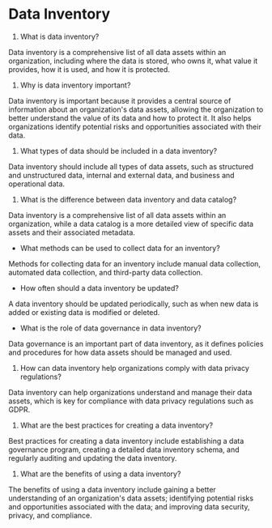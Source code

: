 # Data Inventory

1. What is data inventory?

Data inventory is a comprehensive list of all data assets within an organization, including where the data is stored, who owns it, what value it provides, how it is used, and how it is protected.

1. Why is data inventory important?

Data inventory is important because it provides a central source of information about an organization's data assets, allowing the organization to better understand the value of its data and how to protect it. It also helps organizations identify potential risks and opportunities associated with their data.

1. What types of data should be included in a data inventory?

Data inventory should include all types of data assets, such as structured and unstructured data, internal and external data, and business and operational data.

1. What is the difference between data inventory and data catalog?

Data inventory is a comprehensive list of all data assets within an organization, while a data catalog is a more detailed view of specific data assets and their associated metadata.

* What methods can be used to collect data for an inventory?

Methods for collecting data for an inventory include manual data collection, automated data collection, and third-party data collection.

* How often should a data inventory be updated?

A data inventory should be updated periodically, such as when new data is added or existing data is modified or deleted.

* What is the role of data governance in data inventory?

Data governance is an important part of data inventory, as it defines policies and procedures for how data assets should be managed and used.

1. How can data inventory help organizations comply with data privacy regulations?

Data inventory can help organizations understand and manage their data assets, which is key for compliance with data privacy regulations such as GDPR.

1. What are the best practices for creating a data inventory?

Best practices for creating a data inventory include establishing a data governance program, creating a detailed data inventory schema, and regularly auditing and updating the data inventory.

1. What are the benefits of using a data inventory?

The benefits of using a data inventory include gaining a better understanding of an organization's data assets; identifying potential risks and opportunities associated with the data; and improving data security, privacy, and compliance.
